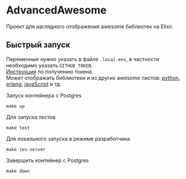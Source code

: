 # AdvancedAwesome

Проект для наглядного отображения awesome библиотек на Elixir.

## Быстрый запуск
Переменные нужно указать в файле `.local.env`, в частности необходимо указать `GITHUB_TOKEN`.  
[Инструкция](https://docs.github.com/en/authentication/keeping-your-account-and-data-secure/creating-a-personal-access-token) по получению токена.  
Может отображать библиотеки и из других awesome листов: [python](https://github.com/vinta/awesome-python), [erlang](https://github.com/drobakowski/awesome-erlang#readme), [javaScript](https://github.com/sorrycc/awesome-javascript#readme) и тд.

Запуск контейнера c Postgres

```
make up
```

Для запуска тестов

```
make test
```

Для локального запуска в режиме разработчика

```
make iex-server
```

Завершить контейнер с Postgres

```
make down
```
